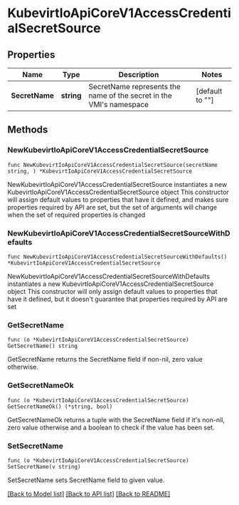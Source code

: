 # KubevirtIoApiCoreV1AccessCredentialSecretSource

## Properties

Name | Type | Description | Notes
------------ | ------------- | ------------- | -------------
**SecretName** | **string** | SecretName represents the name of the secret in the VMI&#39;s namespace | [default to ""]

## Methods

### NewKubevirtIoApiCoreV1AccessCredentialSecretSource

`func NewKubevirtIoApiCoreV1AccessCredentialSecretSource(secretName string, ) *KubevirtIoApiCoreV1AccessCredentialSecretSource`

NewKubevirtIoApiCoreV1AccessCredentialSecretSource instantiates a new KubevirtIoApiCoreV1AccessCredentialSecretSource object
This constructor will assign default values to properties that have it defined,
and makes sure properties required by API are set, but the set of arguments
will change when the set of required properties is changed

### NewKubevirtIoApiCoreV1AccessCredentialSecretSourceWithDefaults

`func NewKubevirtIoApiCoreV1AccessCredentialSecretSourceWithDefaults() *KubevirtIoApiCoreV1AccessCredentialSecretSource`

NewKubevirtIoApiCoreV1AccessCredentialSecretSourceWithDefaults instantiates a new KubevirtIoApiCoreV1AccessCredentialSecretSource object
This constructor will only assign default values to properties that have it defined,
but it doesn't guarantee that properties required by API are set

### GetSecretName

`func (o *KubevirtIoApiCoreV1AccessCredentialSecretSource) GetSecretName() string`

GetSecretName returns the SecretName field if non-nil, zero value otherwise.

### GetSecretNameOk

`func (o *KubevirtIoApiCoreV1AccessCredentialSecretSource) GetSecretNameOk() (*string, bool)`

GetSecretNameOk returns a tuple with the SecretName field if it's non-nil, zero value otherwise
and a boolean to check if the value has been set.

### SetSecretName

`func (o *KubevirtIoApiCoreV1AccessCredentialSecretSource) SetSecretName(v string)`

SetSecretName sets SecretName field to given value.



[[Back to Model list]](../README.md#documentation-for-models) [[Back to API list]](../README.md#documentation-for-api-endpoints) [[Back to README]](../README.md)


